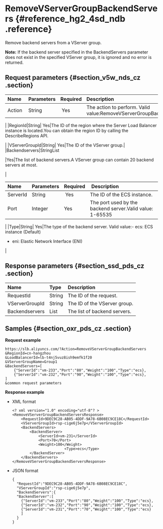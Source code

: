 # RemoveVServerGroupBackendServers {#reference_hg2_4sd_ndb .reference}

Remove backend servers from a VServer group.

**Note:** If the backend server specified in the BackendServers parameter does not exist in the specified VServer group, it is ignored and no error is returned.

## Request parameters {#section_v5w_nds_cz .section}

|Name|Parameters|Required|Description|
|:---|:---------|:-------|:----------|
|Action |String| Yes|The action to perform. Valid value:RemoveVServerGroupBackendServers

|
|RegionId|String| Yes|The ID of the region where the Server Load Balancer instance is located.You can obtain the region ID by calling the DescribeRegions API.

|
|VServerGroupId|String| Yes|The ID of the VServer group.|
|Backendservers|StringList

|Yes|The list of backend servers.A VServer group can contain 20 backend servers at most.

|

|Name|Parameters|Required| Description|
|:---|:---------|:-------|:-----------|
|ServerId|String| Yes|The ID of the ECS instance.|
|Port|Integer|Yes|The port used by the backend server.Valid value: 1-65535

|
|Type|String| Yes|The type of the backend server. Valid value:-   ecs: ECS instance \(Default\)
-   eni: Elastic Network Interface \(ENI\)

|

## Response parameters {#section_ssd_pds_cz .section}

|Name|Type|Description|
|:---|:---|:----------|
|RequestId|String|The ID of the request.|
|VServerGroupId|String|The ID of the VServer group.|
|Backendservers|List|The list of backend servers.|

## Samples {#section_oxr_pds_cz .section}

**Request example**

``` {#public}
https://slb.aliyuncs.com/?Action=RemoveVServerGroupBackendServers
&RegionId=cn-hangzhou
&LoadBalancerId=lb-t4nj5vuz8ish9emfk1f20
&VServerGroupName=Group1
&BackendServers=[
    {"ServerId":"vm-233","Port":"80","Weight":"100","Type":"ecs},
    {"ServerId":"vm-232","Port":"90","Weight":"100","Type":"ecs},
]
&common request parameters
```

**Response example**

-   XML format

    ```
    <? xml version="1.0" encoding="utf-8"? >
    <RemoveVServerGroupBackendServersResponse>
    	<RequestId>9DEC9C28-AB05-4DDF-9A78-6B08EC9CE18C</RequestId>
    	<VServerGroupId>rsp-cige6j5e7p</VServerGroupId>
    	<BackendServers>
    		<BackendServer>
    			<ServerId>vm-231</ServerId>
    			<Port>70</Port>
    			<Weight>100</Weight>
                            <Type>ecs</Type>
    		</BackendServer>
    	</BackendServers>
    </RemoveVServerGroupBackendServersResponse>
    ```

-   JSON format

    ```
    {
      "RequestId":"9DEC9C28-AB05-4DDF-9A78-6B08EC9CE18C",
      "VServerGroupId":"rsp-cige6j5e7p",
      "BackendServers":{
      "BackendServer":[
        {"ServerId":"vm-233","Port":"80","Weight":"100","Type":"ecs},
        {"ServerId":"vm-232","Port":"90","Weight":"100","Type":"ecs},
        {"ServerId":"vm-231","Port":"70","Weight":"100","Type":"ecs}
        ]
      }
    }
    ```


